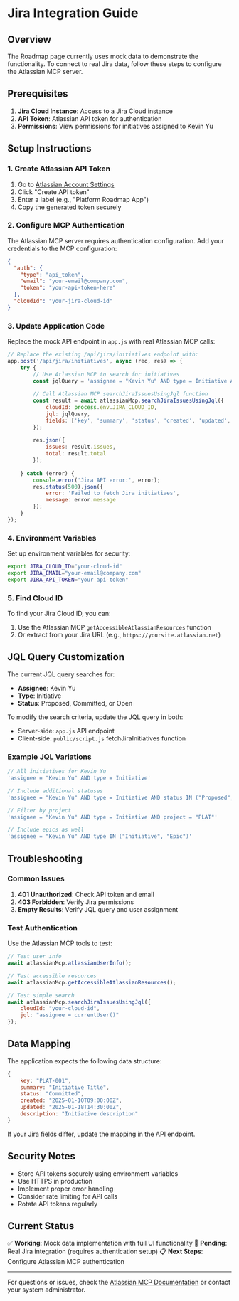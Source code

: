 # Jira Integration Guide

## Overview

The Roadmap page currently uses mock data to demonstrate the functionality. To connect to real Jira data, follow these steps to configure the Atlassian MCP server.

## Prerequisites

1. **Jira Cloud Instance**: Access to a Jira Cloud instance
2. **API Token**: Atlassian API token for authentication
3. **Permissions**: View permissions for initiatives assigned to Kevin Yu

## Setup Instructions

### 1. Create Atlassian API Token

1. Go to [Atlassian Account Settings](https://id.atlassian.com/manage-profile/security/api-tokens)
2. Click "Create API token"
3. Enter a label (e.g., "Platform Roadmap App")
4. Copy the generated token securely

### 2. Configure MCP Authentication

The Atlassian MCP server requires authentication configuration. Add your credentials to the MCP configuration:

```json
{
  "auth": {
    "type": "api_token",
    "email": "your-email@company.com",
    "token": "your-api-token-here"
  },
  "cloudId": "your-jira-cloud-id"
}
```

### 3. Update Application Code

Replace the mock API endpoint in `app.js` with real Atlassian MCP calls:

```javascript
// Replace the existing /api/jira/initiatives endpoint with:
app.post('/api/jira/initiatives', async (req, res) => {
    try {
        // Use Atlassian MCP to search for initiatives
        const jqlQuery = 'assignee = "Kevin Yu" AND type = Initiative AND status IN ("Proposed", "Committed", "Open")';
        
        // Call Atlassian MCP searchJiraIssuesUsingJql function
        const result = await atlassianMcp.searchJiraIssuesUsingJql({
            cloudId: process.env.JIRA_CLOUD_ID,
            jql: jqlQuery,
            fields: ['key', 'summary', 'status', 'created', 'updated', 'description']
        });
        
        res.json({
            issues: result.issues,
            total: result.total
        });
        
    } catch (error) {
        console.error('Jira API error:', error);
        res.status(500).json({
            error: 'Failed to fetch Jira initiatives',
            message: error.message
        });
    }
});
```

### 4. Environment Variables

Set up environment variables for security:

```bash
export JIRA_CLOUD_ID="your-cloud-id"
export JIRA_EMAIL="your-email@company.com"
export JIRA_API_TOKEN="your-api-token"
```

### 5. Find Cloud ID

To find your Jira Cloud ID, you can:

1. Use the Atlassian MCP `getAccessibleAtlassianResources` function
2. Or extract from your Jira URL (e.g., `https://yoursite.atlassian.net`)

## JQL Query Customization

The current JQL query searches for:
- **Assignee**: Kevin Yu
- **Type**: Initiative
- **Status**: Proposed, Committed, or Open

To modify the search criteria, update the JQL query in both:
- Server-side: `app.js` API endpoint
- Client-side: `public/script.js` fetchJiraInitiatives function

### Example JQL Variations

```javascript
// All initiatives for Kevin Yu
'assignee = "Kevin Yu" AND type = Initiative'

// Include additional statuses
'assignee = "Kevin Yu" AND type = Initiative AND status IN ("Proposed", "Committed", "Open", "In Progress")'

// Filter by project
'assignee = "Kevin Yu" AND type = Initiative AND project = "PLAT"'

// Include epics as well
'assignee = "Kevin Yu" AND type IN ("Initiative", "Epic")'
```

## Troubleshooting

### Common Issues

1. **401 Unauthorized**: Check API token and email
2. **403 Forbidden**: Verify Jira permissions
3. **Empty Results**: Verify JQL query and user assignment

### Test Authentication

Use the Atlassian MCP tools to test:

```javascript
// Test user info
await atlassianMcp.atlassianUserInfo();

// Test accessible resources
await atlassianMcp.getAccessibleAtlassianResources();

// Test simple search
await atlassianMcp.searchJiraIssuesUsingJql({
    cloudId: "your-cloud-id",
    jql: "assignee = currentUser()"
});
```

## Data Mapping

The application expects the following data structure:

```javascript
{
    key: "PLAT-001",
    summary: "Initiative Title",
    status: "Committed",
    created: "2025-01-10T09:00:00Z",
    updated: "2025-01-18T14:30:00Z",
    description: "Initiative description"
}
```

If your Jira fields differ, update the mapping in the API endpoint.

## Security Notes

- Store API tokens securely using environment variables
- Use HTTPS in production
- Implement proper error handling
- Consider rate limiting for API calls
- Rotate API tokens regularly

## Current Status

✅ **Working**: Mock data implementation with full UI functionality
🔄 **Pending**: Real Jira integration (requires authentication setup)
📋 **Next Steps**: Configure Atlassian MCP authentication

---

For questions or issues, check the [Atlassian MCP Documentation](https://developer.atlassian.com/) or contact your system administrator.

